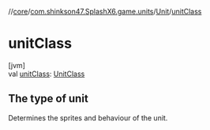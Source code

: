 //[core](../../../index.md)/[com.shinkson47.SplashX6.game.units](../index.md)/[Unit](index.md)/[unitClass](unit-class.md)

# unitClass

[jvm]\
val [unitClass](unit-class.md): [UnitClass](../-unit-class/index.md)

##  The type of unit

Determines the sprites and behaviour of the unit.
